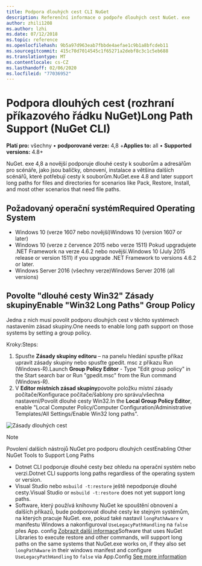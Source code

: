 ```yaml
---
title: Podpora dlouhých cest CLI NuGet
description: Referenční informace o podpoře dlouhých cest NuGet. exe
author: zhili1208
ms.author: lzhi
ms.date: 07/12/2018
ms.topic: reference
ms.openlocfilehash: 9b5a97d963eab7fbbde4aefae1c9b1a8bfcdeb11
ms.sourcegitcommit: 415c70d7014545c1f65271a2debf8c3c1c5eb688
ms.translationtype: MT
ms.contentlocale: cs-CZ
ms.lasthandoff: 02/06/2020
ms.locfileid: "77036952"
---
```

# <a name="long-path-support-nuget-cli"></a><span data-ttu-id="4e8eb-103">Podpora dlouhých cest (rozhraní příkazového řádku NuGet)</span><span class="sxs-lookup"><span data-stu-id="4e8eb-103">Long Path Support (NuGet CLI)</span></span>

<span data-ttu-id="4e8eb-104">**Platí pro:** všechny &bullet; **podporované verze:** 4,8 +</span><span class="sxs-lookup"><span data-stu-id="4e8eb-104">**Applies to:** all &bullet; **Supported versions:** 4.8+</span></span>

<span data-ttu-id="4e8eb-105">NuGet. exe 4,8 a novější podporuje dlouhé cesty k souborům a adresářům pro scénáře, jako jsou balíčky, obnovení, instalace a většina dalších scénářů, které potřebují cesty k souborům.</span><span class="sxs-lookup"><span data-stu-id="4e8eb-105">NuGet.exe 4.8 and later support long paths for files and directories for scenarios like Pack, Restore, Install, and most other scenarios that need file paths.</span></span>

## <a name="required-operating-system"></a><span data-ttu-id="4e8eb-106">Požadovaný operační systém</span><span class="sxs-lookup"><span data-stu-id="4e8eb-106">Required Operating System</span></span>

-   <span data-ttu-id="4e8eb-107">Windows 10 (verze 1607 nebo novější)</span><span class="sxs-lookup"><span data-stu-id="4e8eb-107">Windows 10 (version 1607 or later)</span></span>
-   <span data-ttu-id="4e8eb-108">Windows 10 (verze z července 2015 nebo verze 1511) Pokud upgradujete .NET Framework na verze 4.6.2 nebo novější.</span><span class="sxs-lookup"><span data-stu-id="4e8eb-108">Windows 10 (July 2015 release or version 1511) if you upgrade .NET Framework to versions 4.6.2 or later.</span></span>
-   <span data-ttu-id="4e8eb-109">Windows Server 2016 (všechny verze)</span><span class="sxs-lookup"><span data-stu-id="4e8eb-109">Windows Server 2016 (all versions)</span></span>

## <a name="enable-win32-long-paths-group-policy"></a><span data-ttu-id="4e8eb-110">Povolte "dlouhé cesty Win32" Zásady skupiny</span><span class="sxs-lookup"><span data-stu-id="4e8eb-110">Enable "Win32 Long Paths" Group Policy</span></span>

<span data-ttu-id="4e8eb-111">Jedna z nich musí povolit podporu dlouhých cest v těchto systémech nastavením zásad skupiny.</span><span class="sxs-lookup"><span data-stu-id="4e8eb-111">One needs to enable long path support on those systems by setting a group policy.</span></span>

<span data-ttu-id="4e8eb-112">Kroky:</span><span class="sxs-lookup"><span data-stu-id="4e8eb-112">Steps:</span></span>
1. <span data-ttu-id="4e8eb-113">Spusťte **Zásady skupiny editoru** – na panelu hledání spusťte příkaz upravit zásady skupiny nebo spusťte gpedit. msc z příkazu Run (Windows-R).</span><span class="sxs-lookup"><span data-stu-id="4e8eb-113">Launch **Group Policy Editor** - Type "Edit group policy" in the Start search bar or Run "gpedit.msc" from the Run command (Windows-R).</span></span>
2. <span data-ttu-id="4e8eb-114">V **Editor místních zásad skupiny**povolte položku místní zásady počítače/Konfigurace počítače/šablony pro správu/všechna nastavení/Povolit dlouhé cesty Win32.</span><span class="sxs-lookup"><span data-stu-id="4e8eb-114">In the **Local Group Policy Editor**, enable "Local Computer Policy/Computer Configuration/Administrative Templates/All Settings/Enable Win32 long paths".</span></span>

![Zásady dlouhých cest](media/LongPathPolicy.png)


> [!Note]
> <span data-ttu-id="4e8eb-116">Povolení dalších nástrojů NuGet pro podporu dlouhých cest</span><span class="sxs-lookup"><span data-stu-id="4e8eb-116">Enabling Other NuGet Tools to Support Long Paths</span></span>
>
> -   <span data-ttu-id="4e8eb-117">Dotnet CLI podporuje dlouhé cesty bez ohledu na operační systém nebo verzi.</span><span class="sxs-lookup"><span data-stu-id="4e8eb-117">Dotnet CLI supports long paths regardless of the operating system or version.</span></span>
> -   <span data-ttu-id="4e8eb-118">Visual Studio nebo `msbuild -t:restore` ještě nepodporuje dlouhé cesty.</span><span class="sxs-lookup"><span data-stu-id="4e8eb-118">Visual Studio or `msbuild -t:restore` does not yet support long paths.</span></span>
> -   <span data-ttu-id="4e8eb-119">Software, který používá knihovny NuGet ke spouštění obnovení a dalších příkazů, bude podporovat dlouhé cesty ke stejným systémům, na kterých pracuje NuGet. exe, pokud také nastavil `longPathAware` v manifestu Windows a nakonfiguroval `UseLegacyPathHandling` na `false` přes App. config [Zobrazit další informace](https://blogs.msdn.microsoft.com/jeremykuhne/2016/07/30/net-4-6-2-and-long-paths-on-windows-10/)</span><span class="sxs-lookup"><span data-stu-id="4e8eb-119">Software that uses NuGet Libraries to execute restore and other commands, will support long paths on the same systems that NuGet.exe works on, if they also set `longPathAware` in their windows manifest and configure `UseLegacyPathHandling` to `false` via App.Config [See more information](https://blogs.msdn.microsoft.com/jeremykuhne/2016/07/30/net-4-6-2-and-long-paths-on-windows-10/)</span></span>

